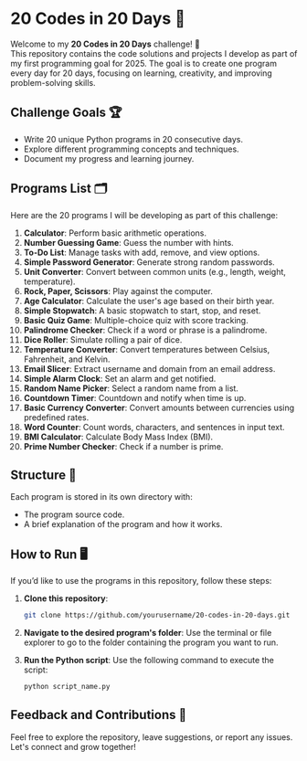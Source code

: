# 20 Codes in 20 Days 🚀

Welcome to my **20 Codes in 20 Days** challenge! 🎯  
This repository contains the code solutions and projects I develop as part of my first programming goal for 2025. The goal is to create one program every day for 20 days, focusing on learning, creativity, and improving problem-solving skills.

## Challenge Goals 🏆
- Write 20 unique Python programs in 20 consecutive days.
- Explore different programming concepts and techniques.
- Document my progress and learning journey.

## Programs List 🗂️

Here are the 20 programs I will be developing as part of this challenge:

1. **Calculator**: Perform basic arithmetic operations.
2. **Number Guessing Game**: Guess the number with hints.
3. **To-Do List**: Manage tasks with add, remove, and view options.
4. **Simple Password Generator**: Generate strong random passwords.
5. **Unit Converter**: Convert between common units (e.g., length, weight, temperature).
6. **Rock, Paper, Scissors**: Play against the computer.
7. **Age Calculator**: Calculate the user's age based on their birth year.
8. **Simple Stopwatch**: A basic stopwatch to start, stop, and reset.
9. **Basic Quiz Game**: Multiple-choice quiz with score tracking.
10. **Palindrome Checker**: Check if a word or phrase is a palindrome.
11. **Dice Roller**: Simulate rolling a pair of dice.
12. **Temperature Converter**: Convert temperatures between Celsius, Fahrenheit, and Kelvin.
13. **Email Slicer**: Extract username and domain from an email address.
14. **Simple Alarm Clock**: Set an alarm and get notified.
15. **Random Name Picker**: Select a random name from a list.
16. **Countdown Timer**: Countdown and notify when time is up.
17. **Basic Currency Converter**: Convert amounts between currencies using predefined rates.
18. **Word Counter**: Count words, characters, and sentences in input text.
19. **BMI Calculator**: Calculate Body Mass Index (BMI).
20. **Prime Number Checker**: Check if a number is prime.

## Structure 📂
Each program is stored in its own directory with:
- The program source code.
- A brief explanation of the program and how it works.

## How to Run 🖥️

If you’d like to use the programs in this repository, follow these steps:

1. **Clone this repository**:
   ```bash
   git clone https://github.com/yourusername/20-codes-in-20-days.git

2. **Navigate to the desired program's folder**:
   Use the terminal or file explorer to go to the folder containing the program you want to run.

3. **Run the Python script**:
   Use the following command to execute the script:
   ```bash
   python script_name.py

## Feedback and Contributions 🤝
Feel free to explore the repository, leave suggestions, or report any issues.  
Let's connect and grow together!
